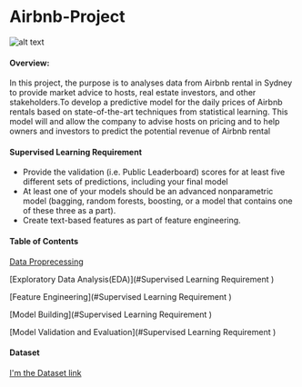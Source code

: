 # Airbnb-Project 

![alt text](https://pbs.twimg.com/profile_images/1347634517519974402/ND0m2Hxn.png/200/200)



#### Overview:

In this project, the purpose is to analyses data from Airbnb rental in Sydney to provide market advice to hosts, real estate investors, and other stakeholders.To develop a predictive model for the daily prices of Airbnb rentals based on state-of-the-art techniques from statistical learning.  This model will and allow the company to advise hosts on pricing and to help owners and investors to predict the potential revenue of Airbnb rental 

#### Supervised Learning Requirement 

* Provide the validation (i.e. Public Leaderboard) scores for at least five different  sets  of  predictions,  including  your  final  model
* At least one of your models should be an advanced nonparametric model (bagging, random forests, boosting, or a model that contains one of these three as a part).
* Create text-based features as part of feature engineering.  


#### Table of Contents 
[Data Proprecessing](#Overview)

[Exploratory Data Analysis(EDA)](#Supervised Learning Requirement )

[Feature Engineering](#Supervised Learning Requirement )

[Model Building](#Supervised Learning Requirement )

[Model Validation and Evaluation](#Supervised Learning Requirement )

#### Dataset 

[I'm the Dataset link](https://drive.google.com/drive/folders/1BNznLRF-k_K9NwG7UwZfunQBeJ4eQO4Q?usp=sharing)





